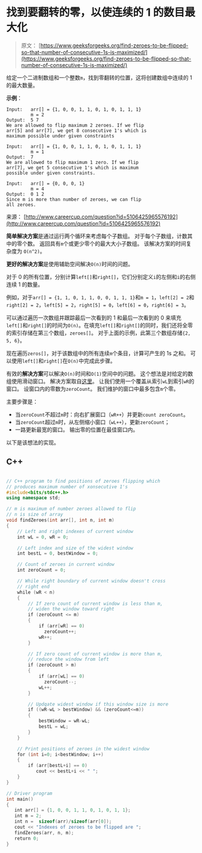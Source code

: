 # 找到要翻转的零，以使连续的 1 的数目最大化

> 原文： [https://www.geeksforgeeks.org/find-zeroes-to-be-flipped-so-that-number-of-consecutive-1s-is-maximized/](https://www.geeksforgeeks.org/find-zeroes-to-be-flipped-so-that-number-of-consecutive-1s-is-maximized/)

给定一个二进制数组和一个整数`m`，找到零翻转的位置，这将创建数组中连续的 1 的最大数量。

**示例**：

```
Input:   arr[] = {1, 0, 0, 1, 1, 0, 1, 0, 1, 1, 1}
         m = 2
Output:  5 7
We are allowed to flip maximum 2 zeroes. If we flip
arr[5] and arr[7], we get 8 consecutive 1's which is
maximum possible under given constraints 

Input:   arr[] = {1, 0, 0, 1, 1, 0, 1, 0, 1, 1, 1}
         m = 1
Output:  7
We are allowed to flip maximum 1 zero. If we flip 
arr[7], we get 5 consecutive 1's which is maximum 
possible under given constraints.

Input:   arr[] = {0, 0, 0, 1}
         m = 4
Output:  0 1 2
Since m is more than number of zeroes, we can flip
all zeroes.

```

来源： [http://www.careercup.com/question?id=5106425965576192](http://www.careercup.com/question?id=5106425965576192)



**简单解决方案**是通过运行两个循环来考虑每个子数组。 对于每个子数组，计数其中的零个数。 返回具有`m`个或更少零个的最大大小子数组。 该解决方案的时间复杂度为 `O(n^2)`。

**更好的解决方案**是使用辅助空间解决`O(n)`时间的问题。

对于 0 的所有位置，分别计算`left[]`和`right[]`，它们分别定义`i`的左侧和`i`的右侧连续 1 的数量。

例如，对于`arr[] = {1, 1, 0, 1, 1, 0, 0, 1, 1, 1}`和`m = 1`，`left[2] = 2`和`right[2] = 2`，`left[5] = 2`，`right[5] = 0`，`left[6] = 0`，`right[6] = 3`。

可以通过遍历一次数组并跟踪最后一次看到的 1 和最后一次看到的 0 来填充`left[]`和`right[]`的时间为`O(n)`。在填充`left[]`和`right[]`的同时，我们还将全零的索引存储在第三个数组，`zeroes[]`。 对于上面的示例，此第三个数组存储`{2, 5, 6}`。

现在遍历`zeros[]`，对于该数组中的所有连续`m`个条目，计算可产生的 1s 之和。 可以使用`left[]`和`right[]`在`O(n)`中完成此步骤。

有效的**解决方案**可以解决`O(n)`时间和`O(1)`空间中的问题。 这个想法是对给定的数组使用滑动窗口。 解决方案取自[这里](http://www.careercup.com/question?id=5106425965576192)。
让我们使用一个覆盖从索引`wL`到索引`wR`的窗口。 设窗口内的零数为`zeroCount`。 我们维护的窗口中最多包含`m`个零。

主要步骤是：

+   当`zeroCount`不超过`m`时：向右扩展窗口（`wR++`）并更新`count zeroCount`。
+   当`zeroCount`超过` m `时，从左侧缩小窗口（`wL++`），更新`zeroCount`；
+   一路更新最宽的窗口。 输出零的位置在最佳窗口内。

以下是该想法的实现。

## C++ 

```cpp

// C++ program to find positions of zeroes flipping which 
// produces maximum number of xonsecutive 1's 
#include<bits/stdc++.h> 
using namespace std; 

// m is maximum of number zeroes allowed to flip 
// n is size of array 
void findZeroes(int arr[], int n, int m) 
{ 
    // Left and right indexes of current window 
    int wL = 0, wR = 0;  

    // Left index and size of the widest window  
    int bestL = 0, bestWindow = 0;  

    // Count of zeroes in current window 
    int zeroCount = 0;  

    // While right boundary of current window doesn't cross  
    // right end 
    while (wR < n) 
    { 
        // If zero count of current window is less than m, 
        // widen the window toward right 
        if (zeroCount <= m) 
        { 
            if (arr[wR] == 0) 
              zeroCount++; 
            wR++; 
        } 

        // If zero count of current window is more than m, 
        // reduce the window from left 
        if (zeroCount > m) 
        { 
            if (arr[wL] == 0) 
              zeroCount--; 
            wL++; 
        } 

        // Updqate widest window if this window size is more 
        if ((wR-wL > bestWindow) && (zeroCount<=m)) 
        { 
            bestWindow = wR-wL; 
            bestL = wL; 
        } 
    } 

    // Print positions of zeroes in the widest window 
    for (int i=0; i<bestWindow; i++) 
    { 
        if (arr[bestL+i] == 0) 
           cout << bestL+i << " "; 
    } 
} 

// Driver program 
int main() 
{ 
   int arr[] = {1, 0, 0, 1, 1, 0, 1, 0, 1, 1}; 
   int m = 2; 
   int n =  sizeof(arr)/sizeof(arr[0]); 
   cout << "Indexes of zeroes to be flipped are "; 
   findZeroes(arr, n, m); 
   return 0; 
} 

```